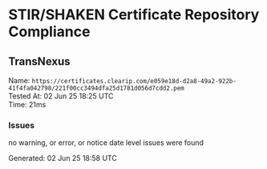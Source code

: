 # STIR/SHAKEN Certificate Repository Compliance

## TransNexus

Name: `https://certificates.clearip.com/e059e18d-d2a8-49a2-922b-41f4fa042798/221f00cc3494dfa25d1781d056d7cdd2.pem`\
Tested At: 02 Jun 25 18:25 UTC\
Time: 21ms

### Issues

no warning, or error, or notice date level issues were found

Generated: 02 Jun 25 18:58 UTC